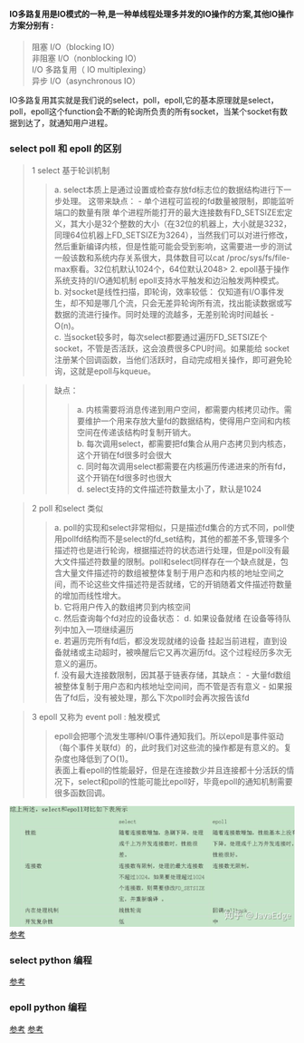 #### IO多路复用是IO模式的一种,是一种单线程处理多并发的IO操作的方案,其他IO操作方案分别有 :

> 阻塞 I/O（blocking IO）  
> 非阻塞 I/O（nonblocking IO）  
> I/O 多路复用（ IO multiplexing）  
> 异步 I/O（asynchronous IO）

IO多路复用其实就是我们说的select，poll，epoll,它的基本原理就是select，poll，epoll这个function会不断的轮询所负责的所有socket，当某个socket有数据到达了，就通知用户进程。

### select poll 和 epoll 的区别
> 1 select 基于轮训机制
>> a. select本质上是通过设置或检查存放fd标志位的数据结构进行下一步处理。 这带来缺点： - 单个进程可监视的fd数量被限制，即能监听端口的数量有限 单个进程所能打开的最大连接数有FD_SETSIZE宏定义，其大小是32个整数的大小（在32位的机器上，大小就是3232，同理64位机器上FD_SETSIZE为3264），当然我们可以对进行修改，然后重新编译内核，但是性能可能会受到影响，这需要进一步的测试 一般该数和系统内存关系很大，具体数目可以cat /proc/sys/fs/file-max察看。32位机默认1024个，64位默认2048> 2. epoll基于操作系统支持的I/O通知机制 epoll支持水平触发和边沿触发两种模式。  
>> b. 对socket是线性扫描，即轮询，效率较低： 仅知道有I/O事件发生，却不知是哪几个流，只会无差异轮询所有流，找出能读数据或写数据的流进行操作。同时处理的流越多，无差别轮询时间越长 - O(n)。  
>> c. 当socket较多时，每次select都要通过遍历FD_SETSIZE个socket，不管是否活跃，这会浪费很多CPU时间。如果能给 socket 注册某个回调函数，当他们活跃时，自动完成相关操作，即可避免轮询，这就是epoll与kqueue。  

>> 缺点：
>>> a. 内核需要将消息传递到用户空间，都需要内核拷贝动作。需要维护一个用来存放大量fd的数据结构，使得用户空间和内核空间在传递该结构时复制开销大。  
>>> b. 每次调用select，都需要把fd集合从用户态拷贝到内核态，这个开销在fd很多时会很大    
>>> c. 同时每次调用select都需要在内核遍历传递进来的所有fd，这个开销在fd很多时也很大  
>>> d. select支持的文件描述符数量太小了，默认是1024  

> 2 poll 和select 类似
>> a. poll的实现和select非常相似，只是描述fd集合的方式不同，poll使用pollfd结构而不是select的fd_set结构，其他的都差不多,管理多个描述符也是进行轮询，根据描述符的状态进行处理，但是poll没有最大文件描述符数量的限制。poll和select同样存在一个缺点就是，包含大量文件描述符的数组被整体复制于用户态和内核的地址空间之间，而不论这些文件描述符是否就绪，它的开销随着文件描述符数量的增加而线性增大。  
>> b. 它将用户传入的数组拷贝到内核空间    
>> c. 然后查询每个fd对应的设备状态： 
>> d. 如果设备就绪 在设备等待队列中加入一项继续遍历    
>> e. 若遍历完所有fd后，都没发现就绪的设备 挂起当前进程，直到设备就绪或主动超时，被唤醒后它又再次遍历fd。这个过程经历多次无意义的遍历。    
>> f. 没有最大连接数限制，因其基于链表存储，其缺点： - 大量fd数组被整体复制于用户态和内核地址空间间，而不管是否有意义 - 如果报告了fd后，没有被处理，那么下次poll时会再次报告该fd

> 3 epoll 又称为 event poll : 触发模式
>> epoll会把哪个流发生哪种I/O事件通知我们。所以epoll是事件驱动（每个事件关联fd）的，此时我们对这些流的操作都是有意义的。复杂度也降低到了O(1)。  
>> 表面上看epoll的性能最好，但是在连接数少并且连接都十分活跃的情况下，select和poll的性能可能比epoll好，毕竟epoll的通知机制需要很多函数回调。

![select 和 epoll](md_pic/select_epoll.png)  
[参考](https://zhuanlan.zhihu.com/p/272891398)

### select python 编程
[参考](https://www.jianshu.com/p/818f27379a5e)

### epoll python 编程
[参考](https://harveyqing.gitbooks.io/python-read-and-write/content/python_advance/how_to_use_linux_epoll.html)
[参考](https://www.cnblogs.com/huchong/p/8613308.html)

